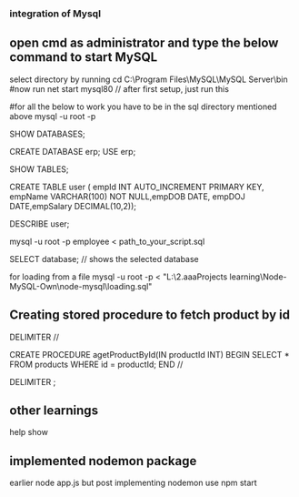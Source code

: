 ### integration of Mysql

## open cmd as administrator and type the below command to start MySQL

select directory by running  cd C:\Program Files\MySQL\MySQL Server\bin
#now run 
net start mysql80   // after first setup, just run this

#for all the below to work you have to be in the sql directory mentioned above
mysql -u root -p

SHOW DATABASES;

CREATE DATABASE erp;
USE erp;

SHOW TABLES;

CREATE TABLE user ( empId INT AUTO_INCREMENT PRIMARY KEY, empName VARCHAR(100) NOT NULL,empDOB DATE, empDOJ DATE,empSalary DECIMAL(10,2));

DESCRIBE user;

mysql -u root -p employee < path_to_your_script.sql

SELECT database;   // shows the selected database

for loading from a file
mysql -u root -p < "L:\2.aaaProjects learning\Node-MySQL-Own\node-mysql\loading.sql"    


## Creating stored procedure to fetch product by id
DELIMITER //

CREATE PROCEDURE agetProductById(IN productId INT)
BEGIN
    SELECT * FROM products WHERE id = productId;
END //

DELIMITER ;



## other learnings

help show  


## implemented nodemon package
earlier node app.js
but post implementing nodemon
use npm start